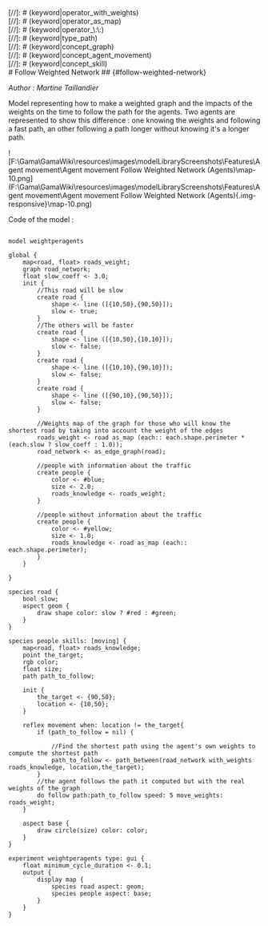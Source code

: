 [//]: # (keyword|operator_path_between)
<div class='gama-keyword-style' id ='136_0_421_operator-path-between'></div>
[//]: # (keyword|operator_with_weights)
<div class='gama-keyword-style' id ='136_1_559_operator-with-weights'></div>
[//]: # (keyword|operator_as_map)
<div class='gama-keyword-style' id ='136_2_192_operator-as-map'></div>
[//]: # (keyword|operator_\:\:)
<div class='gama-keyword-style' id ='136_3_133_operator-----'></div>
[//]: # (keyword|type_path)
<div class='gama-keyword-style' id ='136_4_1559_type-path'></div>
[//]: # (keyword|concept_graph)
<div class='gama-keyword-style' id ='136_5_47_concept-graph'></div>
[//]: # (keyword|concept_agent_movement)
<div class='gama-keyword-style' id ='136_6_4_concept-agent-movement'></div>
[//]: # (keyword|concept_skill)
<div class='gama-keyword-style' id ='136_7_101_concept-skill'></div>
#  Follow Weighted Network ## {#follow-weighted-network}


_Author :  Martine Taillandier_

Model representing how to make a weighted graph and the impacts of the weights on the time to follow the path for the agents. Two agents are represented to show this difference : one knowing the weights and following a fast path, an other following a path longer without knowing it's a longer path.


![F:\Gama\GamaWiki\resources\images\modelLibraryScreenshots\Features\Agent movement\Agent movement Follow Weighted Network (Agents)\map-10.png](F:\Gama\GamaWiki\resources\images\modelLibraryScreenshots\Features\Agent movement\Agent movement Follow Weighted Network (Agents){.img-responsive}\map-10.png)

Code of the model : 

```

model weightperagents

global {
	map<road, float> roads_weight;
	graph road_network;
	float slow_coeff <- 3.0;
	init {
		//This road will be slow
		create road {
			shape <- line ([{10,50},{90,50}]);
			slow <- true;
		}
		//The others will be faster
		create road {
			shape <- line ([{10,50},{10,10}]);
			slow <- false;
		}
		create road {
			shape <- line ([{10,10},{90,10}]);
			slow <- false;
		}
		create road {
			shape <- line ([{90,10},{90,50}]);
			slow <- false;
		}
		
		//Weights map of the graph for those who will know the shortest road by taking into account the weight of the edges
		roads_weight <- road as_map (each:: each.shape.perimeter * (each.slow ? slow_coeff : 1.0));
		road_network <- as_edge_graph(road);
		
		//people with information about the traffic
		create people {
			color <- #blue;
			size <- 2.0;
			roads_knowledge <- roads_weight;
		}
		
		//people without information about the traffic
		create people {
			color <- #yellow;
			size <- 1.0;
			roads_knowledge <- road as_map (each:: each.shape.perimeter);
		}
	}
	
}

species road {
	bool slow;
	aspect geom {
		draw shape color: slow ? #red : #green;
	}
}
	
species people skills: [moving] {
	map<road, float> roads_knowledge;
	point the_target;
	rgb color;
	float size;
	path path_to_follow;
	
	init {
		the_target <- {90,50};
		location <- {10,50};
	}
		
	reflex movement when: location != the_target{
		if (path_to_follow = nil) {
			
			//Find the shortest path using the agent's own weights to compute the shortest path
			path_to_follow <- path_between(road_network with_weights roads_knowledge, location,the_target);
		}
		//the agent follows the path it computed but with the real weights of the graph
		do follow path:path_to_follow speed: 5 move_weights: roads_weight;
	}
		
	aspect base {
		draw circle(size) color: color;
	}
}

experiment weightperagents type: gui {
	float minimum_cycle_duration <- 0.1;
	output {
		display map {
			species road aspect: geom;
			species people aspect: base;
		}
	}
}
```
